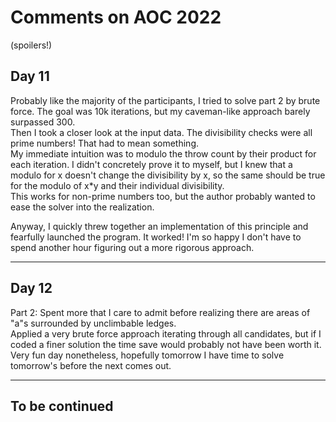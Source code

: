 # Comments on AOC 2022

(spoilers!)  

## Day 11
Probably like the majority of the participants, 
I tried to solve part 2 by brute force. The goal was 10k 
iterations, but my caveman-like approach barely 
surpassed 300.  
Then I took a closer look at the input data. The 
divisibility checks were all prime numbers! 
That had to mean something.  
My immediate intuition was to modulo the throw count 
by their product for each iteration. I didn't concretely 
prove it to myself, but I knew that a modulo for x 
doesn't change the divisibility by x, so the same should 
be true for the modulo of x\*y and their individual divisibility.  
This works for non-prime numbers too, but the author probably 
wanted to ease the solver into the realization.

Anyway, I quickly threw together an implementation of this 
principle and fearfully launched the program. 
It worked! I'm so happy I don't have to spend another hour 
figuring out a more rigorous approach.

---

## Day 12
Part 2: 
Spent more that I care to admit before realizing there are 
areas of "a"s surrounded by unclimbable ledges.  
Applied a very brute force approach iterating through all 
candidates, but if I coded a finer solution the time save 
would probably not have been worth it.  
Very fun day nonetheless, hopefully tomorrow I have time 
to solve tomorrow's before the next comes out.

---

## To be continued

